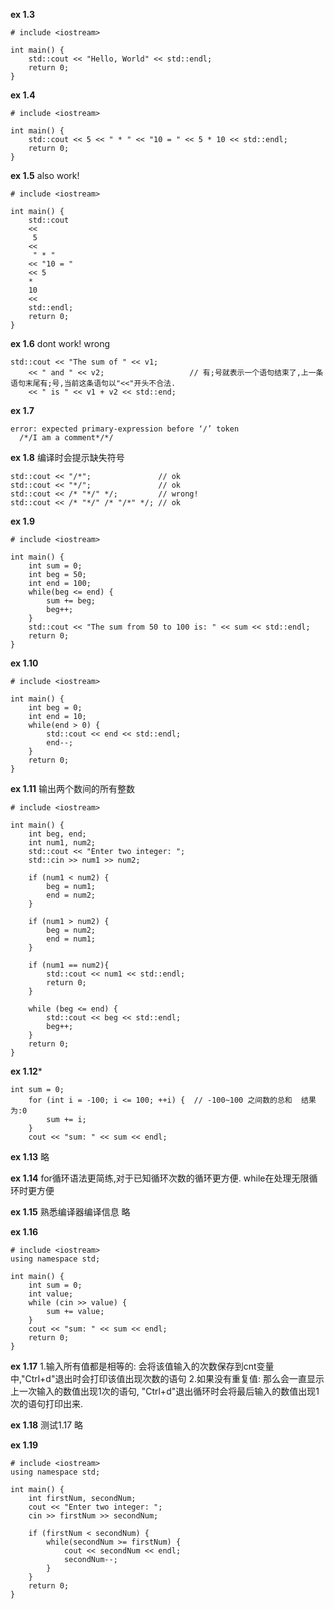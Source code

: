 **ex 1.3**
```
# include <iostream>

int main() {
	std::cout << "Hello, World" << std::endl;
	return 0;
}
```

**ex 1.4**
```
# include <iostream>

int main() {
	std::cout << 5 << " * " << "10 = " << 5 * 10 << std::endl;
	return 0;
}
```

**ex 1.5**
also work!
```
# include <iostream>

int main() {
	std::cout 
	<<
	 5 
	<<
	 " * " 
	<< "10 = " 
	<< 5 
	* 
	10 
	<< 
	std::endl;
	return 0;
}
```

**ex 1.6**
dont work! wrong
```
std::cout << "The sum of " << v1;
    << " and " << v2;                   // 有;号就表示一个语句结束了,上一条语句末尾有;号,当前这条语句以"<<"开头不合法.
    << " is " << v1 + v2 << std::end;
```

**ex 1.7**
```
error: expected primary-expression before ‘/’ token
  /*/I am a comment*/*/
```

**ex 1.8**
编译时会提示缺失符号
```
std::cout << "/*";               // ok
std::cout << "*/";               // ok
std::cout << /* "*/" */;         // wrong!
std::cout << /* "*/" /* "/*" */; // ok
```

**ex 1.9**
```
# include <iostream>

int main() {
	int sum = 0;
	int beg = 50;
	int end = 100;
	while(beg <= end) {
		sum += beg;
		beg++;
	}
	std::cout << "The sum from 50 to 100 is: " << sum << std::endl;
 	return 0;
}
```
**ex 1.10**
```
# include <iostream>

int main() {
	int beg = 0;
	int end = 10;
	while(end > 0) {
		std::cout << end << std::endl;
		end--;
	}
 	return 0;
}
```

**ex 1.11**
输出两个数间的所有整数
```
# include <iostream>

int main() {
	int beg, end;
	int num1, num2;
	std::cout << "Enter two integer: ";
	std::cin >> num1 >> num2;

	if (num1 < num2) {
		beg = num1;
		end = num2;
	}  
	
	if (num1 > num2) {
		beg = num2;
		end = num1;
	}

	if (num1 == num2){
		std::cout << num1 << std::endl;
		return 0;
	}

	while (beg <= end) {
		std::cout << beg << std::endl;
		beg++;
	}
 	return 0;
}
```

**ex 1.12***
```
int sum = 0;
	for (int i = -100; i <= 100; ++i) {  // -100~100 之间数的总和  结果为:0
		sum += i;
	}
	cout << "sum: " << sum << endl;
```

**ex 1.13**
略

**ex 1.14**
for循环语法更简练,对于已知循环次数的循环更方便. while在处理无限循环时更方便

**ex 1.15**
熟悉编译器编译信息 略

**ex 1.16**
```
# include <iostream>
using namespace std;

int main() {
	int sum = 0;
	int value;
	while (cin >> value) {
		sum += value;
	}
	cout << "sum: " << sum << endl;
 	return 0;
}
```

**ex 1.17**
1.输入所有值都是相等的: 会将该值输入的次数保存到cnt变量中,"Ctrl+d"退出时会打印该值出现次数的语句
2.如果没有重复值: 那么会一直显示上一次输入的数值出现1次的语句, "Ctrl+d"退出循环时会将最后输入的数值出现1次的语句打印出来.

**ex 1.18**
测试1.17  略

**ex 1.19**
```
# include <iostream>
using namespace std;

int main() {
	int firstNum, secondNum;
	cout << "Enter two integer: ";
	cin >> firstNum >> secondNum;

	if (firstNum < secondNum) {
		while(secondNum >= firstNum) {
			cout << secondNum << endl;
			secondNum--;
		}
	}
 	return 0;
}
```


